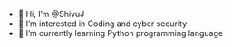 - 👋 Hi, I’m @ShivuJ
- 👀 I’m interested in Coding and cyber security
- 🌱 I’m currently learning Python programming language

<!---
ShivuJ/ShivuJ is a ✨ special ✨ repository because its `README.md` (this file) appears on your GitHub profile.
You can click the Preview link to take a look at your changes.
--->

